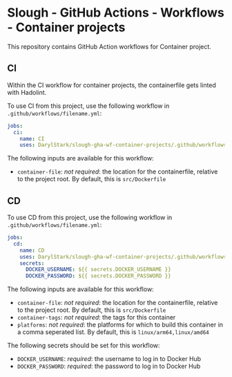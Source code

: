 # Slough - GitHub Actions - Workflows - Container projects

This repository contains GitHub Action workflows for Container project.

## CI

Within the CI workflow for container projects, the containerfile gets linted with Hadolint.

To use CI from this project, use the following workflow in `.github/workflows/filename.yml`:

```yaml
jobs:
  ci:
    name: CI
    uses: DarylStark/slough-gha-wf-container-projects/.github/workflows/ci-container.yml@main
```

The following inputs are available for this workflow:

-   `container-file`: *not required*: the location for the containerfile, relative to the project root. By default, this is `src/Dockerfile`

## CD

To use CD from this project, use the following workflow in `.github/workflows/filename.yml`:

```yaml
jobs:
  cd:
    name: CD
    uses: DarylStark/slough-gha-wf-container-projects/.github/workflows/cd-container.yml@main
    secrets:
      DOCKER_USERNAME: ${{ secrets.DOCKER_USERNAME }}
      DOCKER_PASSWORD: ${{ secrets.DOCKER_PASSWORD }}
```

The following inputs are available for this workflow:

-   `container-file`: *not required*: the location for the containerfile, relative to the project root. By default, this is `src/Dockerfile`
-   `container-tags`: *not required*: the tags for this container
-   `platforms`: *not required*: the platforms for which to build this container in a comma seperated list. By default, this is `linux/arm64,linux/amd64`

The following secrets should be set for this workflow:

-   `DOCKER_USERNAME`: _required_: the username to log in to Docker Hub
-   `DOCKER_PASSWORD`: _required_: the password to log in to Docker Hub
